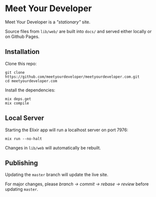 # Meet Your Developer

Meet Your Developer is a _"stationary"_ site.

Source files from `lib/web/` are built into `docs/` and served either locally or on Github Pages.

## Installation

Clone this repo:

```shell
git clone https://github.com/meetyourdeveloper/meetyourdeveloper.com.git
cd meetyourdeveloper.com
```

Install the dependencies:

```shell
mix deps.get
mix compile
```

## Local Server

Starting the Elixir app will run a localhost server on port 7976: 

```shell
mix run --no-halt
```

Changes in `lib/web` will automatically be rebuilt.

## Publishing

Updating the `master` branch will update the live site.

For major changes, please _branch -> commit -> rebase -> review_ before updating `master`.
